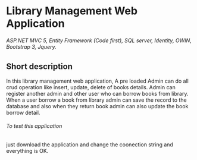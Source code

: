 # Library Management Web Application
###### ASP.NET MVC 5, Entity Framework (Code first), SQL server, Identity, OWIN, Bootstrap 3, Jquery.
## Short description
In this library management web application, A pre loaded Admin can do all crud operation like insert, update, delete of books details. Admin can register another admin and other user who can borrow books from library. When a user borrow a book from library admin can save the record to the database and also when they return book admin can also update the book borrow detail.
###### To test this application
just download the application and change the coonection string and everything is OK.
